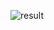 ![result](https://user-images.githubusercontent.com/55650732/197176434-4b18792b-5f67-48ca-82c0-7b7d8588af59.png)
